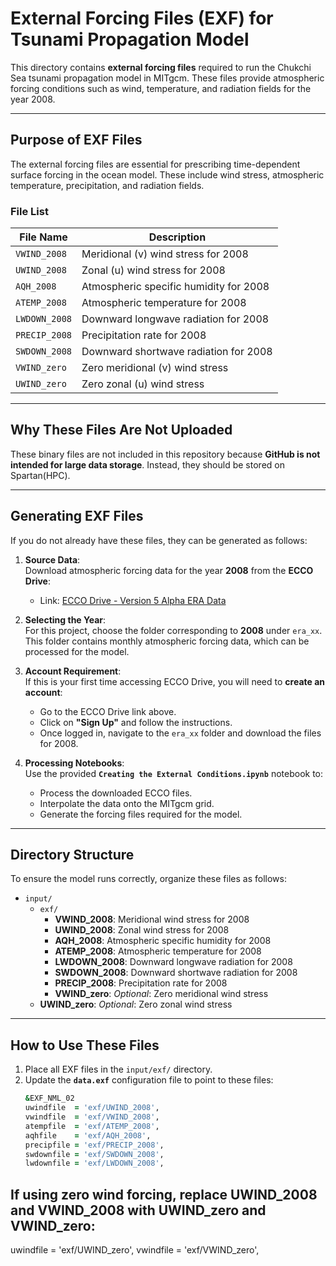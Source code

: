 # External Forcing Files (EXF) for Tsunami Propagation Model

This directory contains **external forcing files** required to run the Chukchi Sea tsunami propagation model in MITgcm. These files provide atmospheric forcing conditions such as wind, temperature, and radiation fields for the year 2008.

---

## **Purpose of EXF Files**
The external forcing files are essential for prescribing time-dependent surface forcing in the ocean model. These include wind stress, atmospheric temperature, precipitation, and radiation fields.

### **File List**
| File Name          | Description                                      |
|--------------------|--------------------------------------------------|
| `VWIND_2008`       | Meridional (v) wind stress for 2008              |
| `UWIND_2008`       | Zonal (u) wind stress for 2008                   |
| `AQH_2008`         | Atmospheric specific humidity for 2008           |
| `ATEMP_2008`       | Atmospheric temperature for 2008                 |
| `LWDOWN_2008`      | Downward longwave radiation for 2008             |
| `PRECIP_2008`      | Precipitation rate for 2008                      |
| `SWDOWN_2008`      | Downward shortwave radiation for 2008            |
| `VWIND_zero`       | Zero meridional (v) wind stress                  |
| `UWIND_zero`       | Zero zonal (u) wind stress                       |

---

## **Why These Files Are Not Uploaded**
These binary files are not included in this repository because **GitHub is not intended for large data storage**. Instead, they should be stored on Spartan(HPC).

---

## **Generating EXF Files**
If you do not already have these files, they can be generated as follows:

1. **Source Data**:  
   Download atmospheric forcing data for the year **2008** from the **ECCO Drive**:
   - Link: [ECCO Drive - Version 5 Alpha ERA Data](https://ecco.jpl.nasa.gov/drive/files/Version5/Alpha/era_xx)

2. **Selecting the Year**:  
   For this project, choose the folder corresponding to **2008** under `era_xx`. This folder contains monthly atmospheric forcing data, which can be processed for the model.

3. **Account Requirement**:  
   If this is your first time accessing ECCO Drive, you will need to **create an account**:
   - Go to the ECCO Drive link above.
   - Click on **"Sign Up"** and follow the instructions.
   - Once logged in, navigate to the `era_xx` folder and download the files for 2008.

4. **Processing Notebooks**:  
   Use the provided **`Creating the External Conditions.ipynb`** notebook to:
   - Process the downloaded ECCO files.
   - Interpolate the data onto the MITgcm grid.
   - Generate the forcing files required for the model.

---
## **Directory Structure**
To ensure the model runs correctly, organize these files as follows:


- `input/`
  - `exf/`
    - **VWIND_2008**: Meridional wind stress for 2008
    - **UWIND_2008**: Zonal wind stress for 2008
    - **AQH_2008**: Atmospheric specific humidity for 2008
    - **ATEMP_2008**: Atmospheric temperature for 2008
    - **LWDOWN_2008**: Downward longwave radiation for 2008
    - **SWDOWN_2008**: Downward shortwave radiation for 2008
    - **PRECIP_2008**: Precipitation rate for 2008
    - **VWIND_zero**: *Optional*: Zero meridional wind stress
  - **UWIND_zero**: *Optional*: Zero zonal wind stress

---

## **How to Use These Files**
1. Place all EXF files in the `input/exf/` directory.
2. Update the **`data.exf`** configuration file to point to these files:
   ```fortran
   &EXF_NML_02
   uwindfile  = 'exf/UWIND_2008',
   vwindfile  = 'exf/VWIND_2008',
   atempfile  = 'exf/ATEMP_2008',
   aqhfile    = 'exf/AQH_2008',
   precipfile = 'exf/PRECIP_2008',
   swdownfile = 'exf/SWDOWN_2008',
   lwdownfile = 'exf/LWDOWN_2008',


## If using zero wind forcing, replace UWIND_2008 and VWIND_2008 with UWIND_zero and VWIND_zero:

uwindfile  = 'exf/UWIND_zero',
vwindfile  = 'exf/VWIND_zero',

